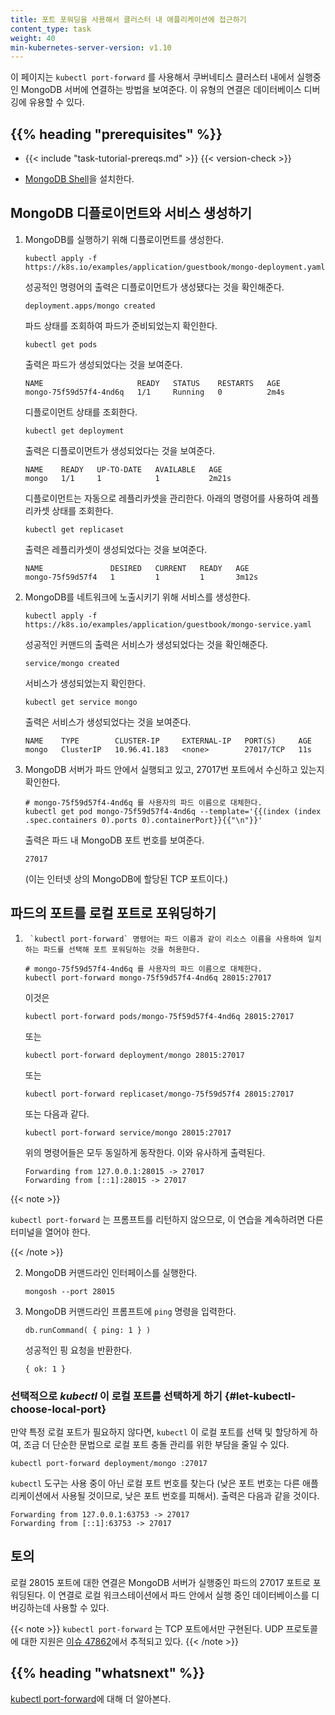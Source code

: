 ```yaml
---
title: 포트 포워딩을 사용해서 클러스터 내 애플리케이션에 접근하기
content_type: task
weight: 40
min-kubernetes-server-version: v1.10
---
```


<!-- overview -->

이 페이지는 `kubectl port-forward` 를 사용해서 쿠버네티스 클러스터 내에서
실행중인 MongoDB 서버에 연결하는 방법을 보여준다. 이 유형의 연결은 데이터베이스
디버깅에 유용할 수 있다.




## {{% heading "prerequisites" %}}


* {{< include "task-tutorial-prereqs.md" >}} {{< version-check >}}

* [MongoDB Shell](https://www.mongodb.com/try/download/shell)을 설치한다.




<!-- steps -->

## MongoDB 디플로이먼트와 서비스 생성하기

1. MongoDB를 실행하기 위해 디플로이먼트를 생성한다.

    ```shell
    kubectl apply -f https://k8s.io/examples/application/guestbook/mongo-deployment.yaml
    ```

    성공적인 명령어의 출력은 디플로이먼트가 생성됐다는 것을 확인해준다.

    ```
    deployment.apps/mongo created
    ```

    파드 상태를 조회하여 파드가 준비되었는지 확인한다.

    ```shell
    kubectl get pods
    ```

    출력은 파드가 생성되었다는 것을 보여준다.

    ```
    NAME                     READY   STATUS    RESTARTS   AGE
    mongo-75f59d57f4-4nd6q   1/1     Running   0          2m4s
    ```

    디플로이먼트 상태를 조회한다.

    ```shell
    kubectl get deployment
    ```

    출력은 디플로이먼트가 생성되었다는 것을 보여준다.

    ```
    NAME    READY   UP-TO-DATE   AVAILABLE   AGE
    mongo   1/1     1            1           2m21s
    ```

    디플로이먼트는 자동으로 레플리카셋을 관리한다.
    아래의 명령어를 사용하여 레플리카셋 상태를 조회한다.

    ```shell
    kubectl get replicaset
    ```

    출력은 레플리카셋이 생성되었다는 것을 보여준다.

    ```
    NAME               DESIRED   CURRENT   READY   AGE
    mongo-75f59d57f4   1         1         1       3m12s
    ```


2. MongoDB를 네트워크에 노출시키기 위해 서비스를 생성한다.

    ```shell
    kubectl apply -f https://k8s.io/examples/application/guestbook/mongo-service.yaml
    ```

    성공적인 커맨드의 출력은 서비스가 생성되었다는 것을 확인해준다.

    ```
    service/mongo created
    ```

    서비스가 생성되었는지 확인한다.

    ```shell
    kubectl get service mongo
    ```

    출력은 서비스가 생성되었다는 것을 보여준다.

    ```
    NAME    TYPE        CLUSTER-IP     EXTERNAL-IP   PORT(S)     AGE
    mongo   ClusterIP   10.96.41.183   <none>        27017/TCP   11s
    ```

3. MongoDB 서버가 파드 안에서 실행되고 있고, 27017번 포트에서 수신하고 있는지 확인한다.

    ```shell
    # mongo-75f59d57f4-4nd6q 를 사용자의 파드 이름으로 대체한다.
    kubectl get pod mongo-75f59d57f4-4nd6q --template='{{(index (index .spec.containers 0).ports 0).containerPort}}{{"\n"}}'

    ```

    출력은 파드 내 MongoDB 포트 번호를 보여준다.

    ```
    27017
    ```

    (이는 인터넷 상의 MongoDB에 할당된 TCP 포트이다.)

## 파드의 포트를 로컬 포트로 포워딩하기

1.  	`kubectl port-forward` 명령어는 파드 이름과 같이 리소스 이름을 사용하여 일치하는 파드를 선택해 포트 포워딩하는 것을 허용한다.


    ```shell
    # mongo-75f59d57f4-4nd6q 를 사용자의 파드 이름으로 대체한다.
    kubectl port-forward mongo-75f59d57f4-4nd6q 28015:27017
    ```

    이것은

    ```shell
    kubectl port-forward pods/mongo-75f59d57f4-4nd6q 28015:27017
    ```

    또는

    ```shell
    kubectl port-forward deployment/mongo 28015:27017
    ```

    또는

    ```shell
    kubectl port-forward replicaset/mongo-75f59d57f4 28015:27017
    ```

    또는 다음과 같다.

    ```shell
    kubectl port-forward service/mongo 28015:27017
    ```

    위의 명령어들은 모두 동일하게 동작한다. 이와 유사하게 출력된다.

    ```
    Forwarding from 127.0.0.1:28015 -> 27017
    Forwarding from [::1]:28015 -> 27017
    ```

{{< note >}}

`kubectl port-forward` 는 프롬프트를 리턴하지 않으므로, 이 연습을 계속하려면 다른 터미널을 열어야 한다.

{{< /note >}}

2.  MongoDB 커맨드라인 인터페이스를 실행한다.

    ```shell
    mongosh --port 28015
    ```

3.  MongoDB 커맨드라인 프롬프트에 `ping` 명령을 입력한다.

    ```shell
    db.runCommand( { ping: 1 } )
    ```

    성공적인 핑 요청을 반환한다.

    ```
    { ok: 1 }
    ```

### 선택적으로 _kubectl_ 이 로컬 포트를 선택하게 하기 {#let-kubectl-choose-local-port}

만약 특정 로컬 포트가 필요하지 않다면, `kubectl` 이 로컬 포트를 선택 및 할당하게 하여,
조금 더 단순한 문법으로 로컬 포트 충돌 관리를 위한
부담을 줄일 수 있다.

```shell
kubectl port-forward deployment/mongo :27017
```

`kubectl` 도구는 사용 중이 아닌 로컬 포트 번호를 찾는다 (낮은 포트 번호는
다른 애플리케이션에서 사용될 것이므로, 낮은 포트 번호를 피해서). 출력은 다음과 같을 것이다.

```
Forwarding from 127.0.0.1:63753 -> 27017
Forwarding from [::1]:63753 -> 27017
```


<!-- discussion -->

## 토의

로컬 28015 포트에 대한 연결은 MongoDB 서버가 실행중인 파드의 27017 포트로 포워딩된다.
이 연결로 로컬 워크스테이션에서 파드 안에서 실행 중인 데이터베이스를 디버깅하는데
사용할 수 있다.

{{< note >}}
`kubectl port-forward` 는 TCP 포트에서만 구현된다.
UDP 프로토콜에 대한 지원은
[이슈 47862](https://github.com/kubernetes/kubernetes/issues/47862)에서 추적되고 있다.
{{< /note >}}




## {{% heading "whatsnext" %}}

[kubectl port-forward](/docs/reference/generated/kubectl/kubectl-commands/#port-forward)에 대해 더 알아본다.